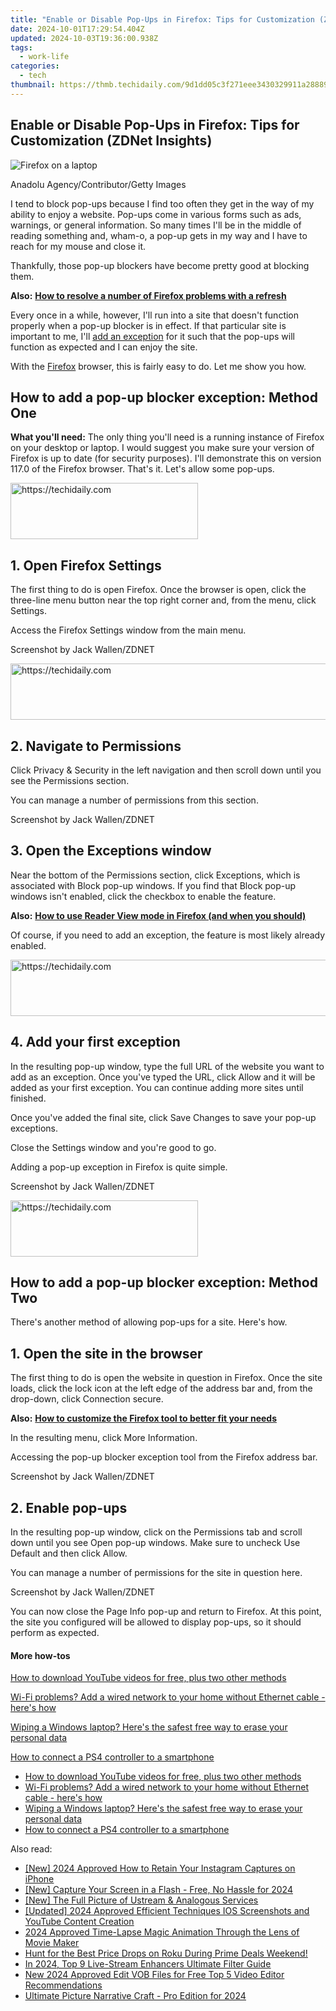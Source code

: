 ```yaml
---
title: "Enable or Disable Pop-Ups in Firefox: Tips for Customization (ZDNet Insights)"
date: 2024-10-01T17:29:54.404Z
updated: 2024-10-03T19:36:00.938Z
tags:
  - work-life
categories:
  - tech
thumbnail: https://thmb.techidaily.com/9d1dd05c3f271eee3430329911a28889fe06673bc3d54592907c037975387dd6.jpg
---
```


## Enable or Disable Pop-Ups in Firefox: Tips for Customization (ZDNet Insights)

![Firefox on a laptop](https://www.zdnet.com/a/img/resize/400ccfc886cac53eceac74df718885221b943d68/2023/08/31/d5ef9d64-00a5-4f49-99d0-270e2353b8b8/gettyimages-1187447320.jpg?auto=webp&width=1280)

Anadolu Agency/Contributor/Getty Images

I tend to block pop-ups because I find too often they get in the way of my ability to enjoy a website. Pop-ups come in various forms such as ads, warnings, or general information. So many times I'll be in the middle of reading something and, wham-o, a pop-up gets in my way and I have to reach for my mouse and close it.

Thankfully, those pop-up blockers have become pretty good at blocking them.

**Also:** [**How to resolve a number of Firefox problems with a refresh**](https://www.zdnet.com/home-and-office/work-life/how-to-resolve-a-number-of-firefox-problems-with-a-refresh/)

Every once in a while, however, I'll run into a site that doesn't function properly when a pop-up blocker is in effect. If that particular site is important to me, I'll [add an exception](https://www.zdnet.com/article/how-to-add-exceptions-to-ad-blocking-in-opera/) for it such that the pop-ups will function as expected and I can enjoy the site.

With the [Firefox](https://www.mozilla.org) browser, this is fairly easy to do. Let me show you how. 

## How to add a pop-up blocker exception: Method One

**What you'll need:** The only thing you'll need is a running instance of Firefox on your desktop or laptop. I would suggest you make sure your version of Firefox is up to date (for security purposes). I'll demonstrate this on version 117.0 of the Firefox browser. That's it. Let's allow some pop-ups.

<!-- affiliate ads begin -->
<a href="https://dhgate.sjv.io/c/5597632/2106655/12108" target="_top" id="2106655">
  <img src="//a.impactradius-go.com/display-ad/12108-2106655" border="0" alt="https://techidaily.com" width="300" height="90"/>
</a>
<img height="0" width="0" src="https://dhgate.sjv.io/i/5597632/2106655/12108" style="position:absolute;visibility:hidden;" border="0" />
<!-- affiliate ads end -->

## 1\. Open Firefox Settings

The first thing to do is open Firefox. Once the browser is open, click the three-line menu button near the top right corner and, from the menu, click Settings.

Access the Firefox Settings window from the main menu.

Screenshot by Jack Wallen/ZDNET

<!-- affiliate ads begin -->
<a href="https://appsumo.8odi.net/c/5597632/2094476/7443" target="_top" id="2094476">
  <img src="//a.impactradius-go.com/display-ad/7443-2094476" border="0" alt="https://techidaily.com" width="728" height="90"/>
</a>
<img height="0" width="0" src="https://appsumo.8odi.net/i/5597632/2094476/7443" style="position:absolute;visibility:hidden;" border="0" />
<!-- affiliate ads end -->

## 2\. Navigate to Permissions

Click Privacy & Security in the left navigation and then scroll down until you see the Permissions section.

You can manage a number of permissions from this section.

Screenshot by Jack Wallen/ZDNET

## 3\. Open the Exceptions window

Near the bottom of the Permissions section, click Exceptions, which is associated with Block pop-up windows. If you find that Block pop-up windows isn't enabled, click the checkbox to enable the feature. 

**Also:** [**How to use Reader View mode in Firefox (and when you should)**](https://www.zdnet.com/home-and-office/work-life/how-to-use-reader-view-mode-in-firefox-and-when-you-should/)

Of course, if you need to add an exception, the feature is most likely already enabled.

<!-- affiliate ads begin -->
<a href="https://appsumo.8odi.net/c/5597632/2144274/7443" target="_top" id="2144274">
  <img src="//a.impactradius-go.com/display-ad/7443-2144274" border="0" alt="https://techidaily.com" width="600" height="90"/>
</a>
<img height="0" width="0" src="https://appsumo.8odi.net/i/5597632/2144274/7443" style="position:absolute;visibility:hidden;" border="0" />
<!-- affiliate ads end -->

## 4\. Add your first exception

In the resulting pop-up window, type the full URL of the website you want to add as an exception. Once you've typed the URL, click Allow and it will be added as your first exception. You can continue adding more sites until finished. 

Once you've added the final site, click Save Changes to save your pop-up exceptions. 

Close the Settings window and you're good to go.

Adding a pop-up exception in Firefox is quite simple.

Screenshot by Jack Wallen/ZDNET

<!-- affiliate ads begin -->
<a href="https://aligracehair.sjv.io/c/5597632/1918714/19272" target="_top" id="1918714">
  <img src="//a.impactradius-go.com/display-ad/19272-1918714" border="0" alt="https://techidaily.com" width="300" height="90"/>
</a>
<img height="0" width="0" src="https://aligracehair.sjv.io/i/5597632/1918714/19272" style="position:absolute;visibility:hidden;" border="0" />
<!-- affiliate ads end -->

## How to add a pop-up blocker exception: Method Two

There's another method of allowing pop-ups for a site. Here's how.

## 1\. Open the site in the browser

The first thing to do is open the website in question in Firefox. Once the site loads, click the lock icon at the left edge of the address bar and, from the drop-down, click Connection secure. 

**Also:** [**How to customize the Firefox tool to better fit your needs**](https://www.zdnet.com/home-and-office/work-life/how-to-customize-the-firefox-search-tool-to-better-fit-your-needs/)

In the resulting menu, click More Information.

Accessing the pop-up blocker exception tool from the Firefox address bar.

Screenshot by Jack Wallen/ZDNET

## 2\. Enable pop-ups

In the resulting pop-up window, click on the Permissions tab and scroll down until you see Open pop-up windows. Make sure to uncheck Use Default and then click Allow. 

You can manage a number of permissions for the site in question here.

Screenshot by Jack Wallen/ZDNET

You can now close the Page Info pop-up and return to Firefox. At this point, the site you configured will be allowed to display pop-ups, so it should perform as expected.

#### More how-tos

[How to download YouTube videos for free, plus two other methods](https://www.zdnet.com/article/how-to-download-youtube-videos-for-free-plus-two-other-methods/ "How to download YouTube videos for free, plus two other methods")

[Wi-Fi problems? Add a wired network to your home without Ethernet cable - here's how](https://www.zdnet.com/article/ditch-the-wi-fi-how-to-add-a-wired-network-to-your-home-without-ethernet-cable/ "Wi-Fi problems? Add a wired network to your home without Ethernet cable - here's how")

[Wiping a Windows laptop? Here's the safest free way to erase your personal data](https://www.zdnet.com/article/wiping-a-windows-laptop-heres-the-safest-free-way-to-erase-your-personal-data/ "Wiping a Windows laptop? Here's the safest free way to erase your personal data")

[How to connect a PS4 controller to a smartphone](https://www.zdnet.com/article/how-to-connect-a-ps4-controller-to-a-smartphone/ "How to connect a PS4 controller to a smartphone")

* [How to download YouTube videos for free, plus two other methods](https://www.zdnet.com/article/how-to-download-youtube-videos-for-free-plus-two-other-methods/ "How to download YouTube videos for free, plus two other methods")
* [Wi-Fi problems? Add a wired network to your home without Ethernet cable - here's how](https://www.zdnet.com/article/ditch-the-wi-fi-how-to-add-a-wired-network-to-your-home-without-ethernet-cable/ "Wi-Fi problems? Add a wired network to your home without Ethernet cable - here's how")
* [Wiping a Windows laptop? Here's the safest free way to erase your personal data](https://www.zdnet.com/article/wiping-a-windows-laptop-heres-the-safest-free-way-to-erase-your-personal-data/ "Wiping a Windows laptop? Here's the safest free way to erase your personal data")
* [How to connect a PS4 controller to a smartphone](https://www.zdnet.com/article/how-to-connect-a-ps4-controller-to-a-smartphone/ "How to connect a PS4 controller to a smartphone")

<ins class="adsbygoogle"
     style="display:block"
     data-ad-format="autorelaxed"
     data-ad-client="ca-pub-7571918770474297"
     data-ad-slot="1223367746"></ins>

<ins class="adsbygoogle"
     style="display:block"
     data-ad-client="ca-pub-7571918770474297"
     data-ad-slot="8358498916"
     data-ad-format="auto"
     data-full-width-responsive="true"></ins>

<span class="atpl-alsoreadstyle">Also read:</span>
<div><ul>
<li><a href="https://instagram-clips.techidaily.com/new-2024-approved-how-to-retain-your-instagram-captures-on-iphone/"><u>[New] 2024 Approved How to Retain Your Instagram Captures on iPhone</u></a></li>
<li><a href="https://desktop-recording.techidaily.com/new-capture-your-screen-in-a-flash-free-no-hassle-for-2024/"><u>[New] Capture Your Screen in a Flash - Free, No Hassle for 2024</u></a></li>
<li><a href="https://some-tips.techidaily.com/new-the-full-picture-of-ustream-and-analogous-services/"><u>[New] The Full Picture of Ustream & Analogous Services</u></a></li>
<li><a href="https://facebook-record-videos.techidaily.com/updated-2024-approved-efficient-techniques-ios-screenshots-and-youtube-content-creation/"><u>[Updated] 2024 Approved Efficient Techniques IOS Screenshots and YouTube Content Creation</u></a></li>
<li><a href="https://some-tips.techidaily.com/2024-approved-time-lapse-magic-animation-through-the-lens-of-movie-maker/"><u>2024 Approved Time-Lapse Magic Animation Through the Lens of Movie Maker</u></a></li>
<li><a href="https://buynow-help.techidaily.com/hunt-for-the-best-price-drops-on-roku-during-prime-deals-weekend/"><u>Hunt for the Best Price Drops on Roku During Prime Deals Weekend!</u></a></li>
<li><a href="https://some-tips.techidaily.com/in-2024-top-9-live-stream-enhancers-ultimate-filter-guide/"><u>In 2024, Top 9 Live-Stream Enhancers Ultimate Filter Guide</u></a></li>
<li><a href="https://ai-video-apps.techidaily.com/new-2024-approved-edit-vob-files-for-free-top-5-video-editor-recommendations/"><u>New 2024 Approved Edit VOB Files for Free Top 5 Video Editor Recommendations</u></a></li>
<li><a href="https://some-tips.techidaily.com/ultimate-picture-narrative-craft-pro-edition-for-2024/"><u>Ultimate Picture Narrative Craft - Pro Edition for 2024</u></a></li>
</ul></div>

